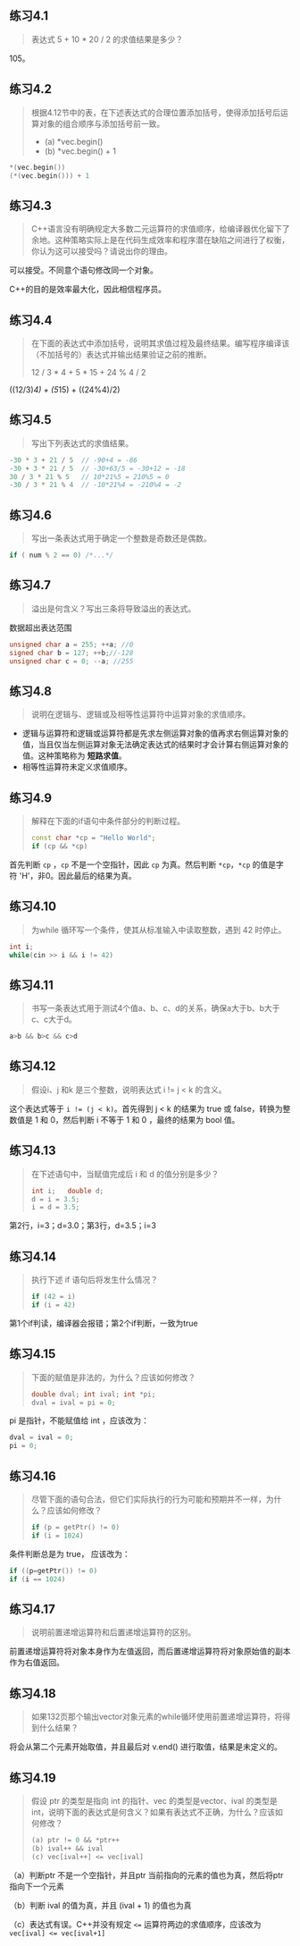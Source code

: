 

## 练习4.1

> 表达式 5 + 10 * 20 / 2 的求值结果是多少？

105。

## 练习4.2

> 根据4.12节中的表，在下述表达式的合理位置添加括号，使得添加括号后运算对象的组合顺序与添加括号前一致。
>
> * (a) *vec.begin()
> * (b) *vec.begin() + 1

```C++
*(vec.begin())
(*(vec.begin())) + 1
```

## 练习4.3

> C++语言没有明确规定大多数二元运算符的求值顺序，给编译器优化留下了余地。这种策略实际上是在代码生成效率和程序潜在缺陷之间进行了权衡，你认为这可以接受吗？请说出你的理由。

可以接受。不同意个语句修改同一个对象。

C++的目的是效率最大化，因此相信程序员。

## 练习4.4

> 在下面的表达式中添加括号，说明其求值过程及最终结果。编写程序编译该（不加括号的）表达式并输出结果验证之前的推断。
>
> 12 / 3 * 4 + 5 * 15 + 24 % 4 / 2

((12/3)*4) + (5*15) + ((24%4)/2)

## 练习4.5

> 写出下列表达式的求值结果。

```C++
-30 * 3 + 21 / 5  // -90+4 = -86
-30 + 3 * 21 / 5  // -30+63/5 = -30+12 = -18
30 / 3 * 21 % 5   // 10*21%5 = 210%5 = 0
-30 / 3 * 21 % 4  // -10*21%4 = -210%4 = -2
```

## 练习4.6

> 写出一条表达式用于确定一个整数是奇数还是偶数。

```C++
if ( num % 2 == 0) /*...*/
```

## 练习4.7

> 溢出是何含义？写出三条将导致溢出的表达式。

数据超出表达范围

```C++
unsigned char a = 255; ++a; //0
signed char b = 127; ++b;//-128
unsigned char c = 0; --a; //255
```

## 练习4.8

> 说明在逻辑与、逻辑或及相等性运算符中运算对象的求值顺序。

* 逻辑与运算符和逻辑或运算符都是先求左侧运算对象的值再求右侧运算对象的值，当且仅当左侧运算对象无法确定表达式的结果时才会计算右侧运算对象的值。这种策略称为 **短路求值**。
* 相等性运算符未定义求值顺序。

## 练习4.9

> 解释在下面的if语句中条件部分的判断过程。
>
> ```C++
> const char *cp = "Hello World";
> if (cp && *cp)
> ```

首先判断 `cp` ，`cp` 不是一个空指针，因此 `cp` 为真。然后判断 `*cp`，`*cp` 的值是字符 'H'，非0。因此最后的结果为真。

## 练习4.10

> 为while 循环写一个条件，使其从标准输入中读取整数，遇到 42 时停止。

```C++
int i;
while(cin >> i && i != 42)
```

## 练习4.11

> 书写一条表达式用于测试4个值a、b、c、d的关系，确保a大于b、b大于c、c大于d。

```C++
a>b && b>c && c>d
```

## 练习4.12

> 假设i、j 和k 是三个整数，说明表达式 i != j < k 的含义。

这个表达式等于 `i != (j < k)`。首先得到 j < k 的结果为 true 或 false，转换为整数值是 1 和 0，然后判断 i 不等于 1 和 0 ，最终的结果为 bool 值。

## 练习4.13

> 在下述语句中，当赋值完成后 i 和 d 的值分别是多少？
>
> ```C++
> int i;   double d;
> d = i = 3.5; 
> i = d = 3.5; 
> ```

第2行，i=3；d=3.0；第3行，d=3.5；i=3

## 练习4.14

> 执行下述 if 语句后将发生什么情况？
>
> ```C++
> if (42 = i)
> if (i = 42)
> ```

第1个if判读，编译器会报错；第2个if判断，一致为true

## 练习4.15

> 下面的赋值是非法的，为什么？应该如何修改？
>
> ```C++
> double dval; int ival; int *pi;
> dval = ival = pi = 0;
> ```

pi 是指针，不能赋值给 int ，应该改为：

```C++
dval = ival = 0;
pi = 0;
```

## 练习4.16

> 尽管下面的语句合法，但它们实际执行的行为可能和预期并不一样，为什么？应该如何修改？
>
> ```C++
> if (p = getPtr() != 0)
> if (i = 1024)
> ```

条件判断总是为 true， 应该改为：

```cpp
if ((p=getPtr()) != 0)
if (i == 1024)
```

## 练习4.17

> 说明前置递增运算符和后置递增运算符的区别。

前置递增运算符将对象本身作为左值返回，而后置递增运算符将对象原始值的副本作为右值返回。

## 练习4.18

> 如果132页那个输出vector对象元素的while循环使用前置递增运算符，将得到什么结果？

将会从第二个元素开始取值，并且最后对 v.end() 进行取值，结果是未定义的。

## 练习4.19

> 假设 ptr 的类型是指向 int 的指针、vec 的类型是vector<int>、ival 的类型是int，说明下面的表达式是何含义？如果有表达式不正确，为什么？应该如何修改？
>
> ```C++
> (a) ptr != 0 && *ptr++  
> (b) ival++ && ival
> (c) vec[ival++] <= vec[ival] 
> ```

（a）判断ptr 不是一个空指针，并且ptr 当前指向的元素的值也为真，然后将ptr指向下一个元素

（b）判断 ival 的值为真，并且 (ival + 1) 的值也为真

（c）表达式有误。C++并没有规定 `<=` 运算符两边的求值顺序，应该改为 `vec[ival] <= vec[ival+1]`